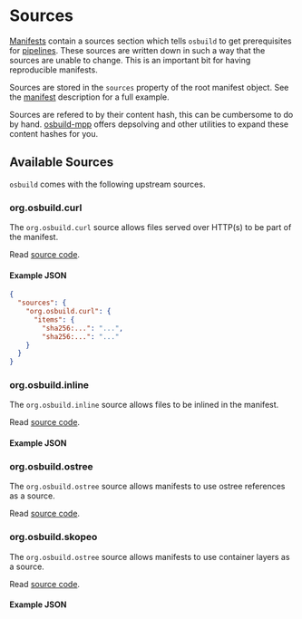 # Sources

[Manifests](./manifests.md) contain a sources section which tells `osbuild` to get prerequisites for [pipelines](./pipelines.md). These sources are written down in such a way that the sources are unable to change. This is an important bit for having reproducible manifests.

Sources are stored in the `sources` property of the root manifest object. See the [manifest](./manifests.md) description for a full example.

Sources are refered to by their content hash, this can be cumbersome to do by hand. [osbuild-mpp](../developer-guide/tools/osbuild-mpp.md) offers depsolving and other utilities to expand these content hashes for you.

## Available Sources

`osbuild` comes with the following upstream sources.

### org.osbuild.curl

The `org.osbuild.curl` source allows files served over HTTP(s) to be part of the manifest.

Read [source code](https://github.com/osbuild/osbuild/blob/main/sources/org.osbuild.curl).

#### Example JSON

```json
{
  "sources": {
    "org.osbuild.curl": {
      "items": {
        "sha256:...": "...",
        "sha256:...": "..."
    }
  }
}
```

### org.osbuild.inline

The `org.osbuild.inline` source allows files to be inlined in the manifest.

Read [source code](https://github.com/osbuild/osbuild/blob/main/sources/org.osbuild.inline).

#### Example JSON

### org.osbuild.ostree

The `org.osbuild.ostree` source allows manifests to use ostree references as a source.

Read [source code](https://github.com/osbuild/osbuild/blob/main/sources/org.osbuild.ostree).

### org.osbuild.skopeo

The `org.osbuild.ostree` source allows manifests to use container layers as a source.

Read [source code](https://github.com/osbuild/osbuild/blob/main/sources/org.osbuild.skopeo).

#### Example JSON

